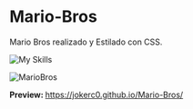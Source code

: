 # Mario-Bros
Mario Bros realizado y Estilado con CSS.

![My Skills](https://skillicons.dev/icons?i=html,css)

![MarioBros](https://github.com/JokerC0/Mario-Bros/assets/129913584/8b009e7a-4cd1-4ee0-b63d-b5843fd9ccd4)

<b>Preview: </b> https://jokerc0.github.io/Mario-Bros/
